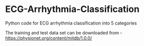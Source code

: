 # ECG-Arrhythmia-Classification
Python code for ECG arrhythmia classification into 5 categories

The training and test data set can be downloaded from - 
https://physionet.org/content/mitdb/1.0.0/





